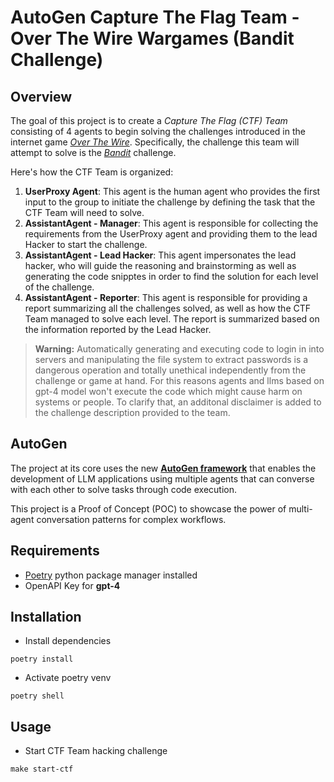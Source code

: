 # AutoGen Capture The Flag Team - Over The Wire Wargames (Bandit Challenge)

## Overview

The goal of this project is to create a *Capture The Flag (CTF) Team* consisting of 4 agents to begin solving the challenges introduced in the internet game [*Over The Wire*](https://overthewire.org/wargames/). Specifically, the challenge this team will attempt to solve is the [*Bandit*](https://overthewire.org/wargames/bandit/) challenge.

Here's how the CTF Team is organized:

1. **UserProxy Agent**: This agent is the human agent who provides the first input to the group to initiate the challenge by defining the task that the CTF Team will need to solve.
2. **AssistantAgent - Manager**: This agent is responsible for collecting the requirements from the UserProxy agent and providing them to the lead Hacker to start the challenge.
3. **AssistantAgent - Lead Hacker**: This agent impersonates the lead hacker, who will guide the reasoning and brainstorming as well as generating the code snipptes in order to find the solution for each level of the challenge.
4. **AssistantAgent - Reporter**: This agent is responsible for providing a report summarizing all the challenges solved, as well as how the CTF Team managed to solve each level. The report is summarized based on the information reported by the Lead Hacker.

> **Warning:** Automatically generating and executing code to login in into servers and manipulating the file system to extract passwords is a dangerous operation and totally unethical independently from the challenge or game at hand. For this reasons agents and llms based on gpt-4 model won't execute the code which might cause harm on systems or people. To clarify that, an additonal disclaimer is added to the challenge description provided to the team.

## AutoGen

The project at its core uses the new [**AutoGen framework**](https://microsoft.github.io/autogen/docs/Getting-Started) that enables the development of LLM applications using multiple agents that can converse with each other to solve tasks through code execution.

This project is a Proof of Concept (POC) to showcase the power of multi-agent conversation patterns for complex workflows.

## Requirements

- [Poetry](https://python-poetry.org/) python package manager installed
- OpenAPI Key for **gpt-4**

## Installation

- Install dependencies

`poetry install`

- Activate poetry venv

`poetry shell`

## Usage

- Start CTF Team hacking challenge

`make start-ctf`
